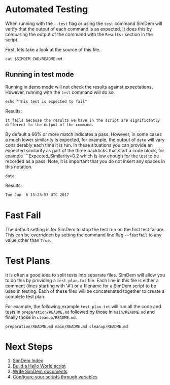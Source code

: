 # Automated Testing

When running with the `--test` flag or using the `test` command SimDem
will verify that the output of each command is as expected. It does
this by comparing the output of the command with the `Results:`
section in the script. 

First, lets take a look at the source of this file. 

```
cat $SIMDEM_CWD/README.md
```

## Running in test mode

Running in demo mode will not check the results against
expectations. However, running with the `test` command will do so.

```
echo "This test is expected to fail"
```

Results:

```
It fails because the results we have in the script are significantly 
different to the output of the command.
```

By default a 66% or more match indicates a pass. However, in some
cases a much lower similarity is expected, for example, the output of
`date` will vary considerably each time it is run. In these situations
you can provide an expected similarity as part of the three backticks
that start a code block, for example ```Expected_Similarity=0.2 which
is low enough for the test to be recorded as a pass. Note, it is
important that you do not insert any spaces in this notation.

```
date
```

Results: 

```Expected_Similarity=0.2
Tue Jun  6 15:23:53 UTC 2017
```

# Fast Fail

The default setting is for SimDem to stop the test run on the first
test failure. This can be overridden by setting the command line flag
`--fastfail` to any value other than `True`.

# Test Plans

It is often a good idea to split tests into separate files. SimDem
will allow you to do this by providing a `test_plan.txt` file. Each
line in this file is either a comment (lines starting with '#') or a
filename for a SimDem script to be used in testing. Each of these
files will be concatenated together to create a complete test plan.

For example, the following example `test_plan.txt` will run all the
code and tests in `preparation/README.md` followed by those in
`main/README.md` and finally those in `cleanup/README.md`.

`
preparation/README.md
main/README.md
cleanup/README.md
`

# Next Steps

  1. [SimDem Index](../README.md)
  2. [Build a Hello World script](../tutorial/README.md)
  3. [Write SimDem documents](../syntax/README.md)
  4. [Configure your scripts through variables](../variables/README.md)
